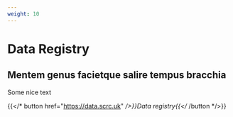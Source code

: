 ```yaml
---
weight: 10
---
```


# Data Registry

## Mentem genus facietque salire tempus bracchia

Some nice text

{{</* button href="https://data.scrc.uk" */>}}Data registry{{</* /button */>}}